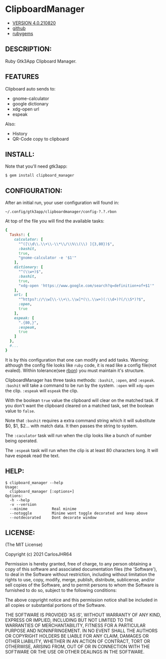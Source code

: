 # ClipboardManager

* [VERSION 4.0.210820](https://github.com/carlosjhr64/clipboard_manager/releases)
* [github](https://github.com/carlosjhr64/clipboard_manager)
* [rubygems](https://rubygems.org/gems/clipboard_manager)

## DESCRIPTION:

Ruby Gtk3App Clipboard Manager.

## FEATURES

Clipboard auto sends to:

* gnome-calculator
* google dictionary
* xdg-open url
* espeak

Also:

* History
* QR-Code copy to clipboard

## INSTALL:

Note that you'll need gtk3app:
```shell
$ gem install clipboard_manager
```
## CONFIGURATION:

After an initial run, your user configuration will found in:

    ~/.config/gtk3app/clipboardmanager/config-?.?.rbon

At top of the file you will find the available tasks:
```ruby
{
  Tasks!: {
    calculator: [
      "^([\\d\\.\\+\\-\\*\\/\\%\\(\\) ]{3,80})$",
      :bashit,
      true,
      "gnome-calculator -e '$1'"
    ],
    dictionary: [
      "^(\\w+)$",
      :bashit,
      true,
      "xdg-open 'https://www.google.com/search?q=definition+of+$1'"
    ],
    url: [
      "^https?://\\w[\\-\\+\\.\\w]*(\\.\\w+)(:\\d+)?(/\\S*)?$",
      :open,
      true
    ],
    espeak: [
      ".{80,}",
      :espeak,
      true
    ]
  },
  #...
}
```
It is by this configuration that one can modify and add tasks.
Warning: although the config file looks like `ruby` code,
it is read like a config file(not evaled).
Within tolerance(see [rbon](https://rubygems.org/gems/rbon)) you must maintain it's structure.

ClipboardManager has three tasks methods: `:bashit`, `:open`, and `:espeak`.
`:bashit` will take a command to be run by the system.
`:open` will `xdg-open` the clip.
`:espeak` will `espeak` the clip.

With the boolean `true` value the clipboard will clear on the matched task.
If you don't want the clipboard cleared on a matched task,
set the boolean value to `false`.

Note that `:bashit` requires a extra command string which
it will substitute $0, $1, $2... with match data.
It then passes the string to system.

The `:caculator` task will run when the clip looks like a bunch of number being operated.

The `:espeak` task will run when the clip is at least 80 characters long.
It will have espeak read the text.

## HELP:
```shell
$ clipboard_manager --help
Usage:
  clipboard_manager [:options+]
Options:
  -h --help
  -v --version
  --minime      	 Real minime
  --notoggle    	 Minime wont toggle decorated and keep above
  --notdecorated	 Dont decorate window
```
## LICENSE:

(The MIT License)

Copyright (c) 2021 CarlosJHR64

Permission is hereby granted, free of charge, to any person obtaining
a copy of this software and associated documentation files (the
'Software'), to deal in the Software without restriction, including
without limitation the rights to use, copy, modify, merge, publish,
distribute, sublicense, and/or sell copies of the Software, and to
permit persons to whom the Software is furnished to do so, subject to
the following conditions:

The above copyright notice and this permission notice shall be
included in all copies or substantial portions of the Software.

THE SOFTWARE IS PROVIDED 'AS IS', WITHOUT WARRANTY OF ANY KIND,
EXPRESS OR IMPLIED, INCLUDING BUT NOT LIMITED TO THE WARRANTIES OF
MERCHANTABILITY, FITNESS FOR A PARTICULAR PURPOSE AND NONINFRINGEMENT.
IN NO EVENT SHALL THE AUTHORS OR COPYRIGHT HOLDERS BE LIABLE FOR ANY
CLAIM, DAMAGES OR OTHER LIABILITY, WHETHER IN AN ACTION OF CONTRACT,
TORT OR OTHERWISE, ARISING FROM, OUT OF OR IN CONNECTION WITH THE
SOFTWARE OR THE USE OR OTHER DEALINGS IN THE SOFTWARE.
